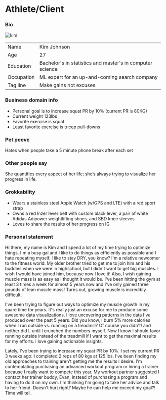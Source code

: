 # Athlete/Client
### Bio
![kim](https://image.shutterstock.com/z/stock-photo-active-girl-using-smartphone-in-fitness-gym-396425869.jpg)

|  |  |
|:--|:--|
| Name | Kim Johnson |
| Age | 27 |
| Education | Bachelor's in statistics and master's in computer science |
| Occupation | ML expert for an up-and-coming search company |
| Tag line | Make gains not excuses |

### Business domain info
* Personal goal is to increase squat PR by 10% (current PR is 80KG)
* Current weight 123lbs
* Favorite exercise is squat
* Least favorite exercise is tricep pull-downs

### Pet peeve
Hates when people take a 5 minute phone break after each set

### Other people say
She quantifies every aspect of her life; she’s always trying to visualize her progress in life.

### Grokkability
* Wears a stainless steel Apple Watch (w/GPS and LTE) with a red sport strap
* Owns a red Inzer lever belt with custom black lever, a pair of white Adidas Adipower weightlifting shoes, and SBD knee sleeves
* Loves to share the results of her progress on IG

### Personal statement


Hi there, my name is Kim and I spend a lot of my time trying to optimize things. I'm a busy gal and I like to do things as efficiently as possible and I hate repeating myself. I like to stay DRY, you know? I'm a relative newcomer to the fitness world. My older brother tried to get me to join him and his buddies when we were in highschool, but I didn't want to get big muscles. I wish I would have joined him, because now I love it! Also, I wish gaining muscle mass is as easy as I thought it would be. I've been hitting the gym at least 3 times a week for almost 5 years now and I've only gained three pounds of lean muscle mass! Turns out, growing muscle is incredibly difficult.

I've been trying to figure out ways to optimize my muscle growth in my spare time for years. It's really just an excuse for me to produce some awesome data visualizations. I love uncovering patterns in the data I've produced over the past 5 years. Did you know, I burn 5% more calories when I run outside vs. running on a treadmill? Of course you didn't! and neither did I, until I crunched the numbers myself. Now I know I should favor running outside instead of the treadmill if I want to get the maximal results for my efforts. I love gaining actionable insights.

Lately, I've been trying to increase my squat PR by 10%. I set my current PR 3 weeks ago: I completed 2 reps of 80 kgs at 125 lbs. I've been finding my old approaches to training aren't getting me the results I desire. I'm contemplating purchasing an advanced workout program or hiring a trainer because I really want to compete this year. My workout partner suggested I contact her trainer buddy, Evan, instead of purchasing a program and having to do it on my own. I'm thinking I'm going to take her advice and talk to her friend. Doesn't hurt right? Maybe he can help me exceed my goal?! Time will tell.

